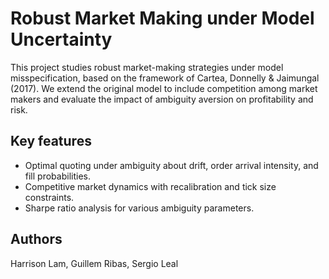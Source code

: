 # Robust Market Making under Model Uncertainty

This project studies robust market-making strategies under model misspecification, based on the framework of Cartea, Donnelly & Jaimungal (2017). We extend the original model to include competition among market makers and evaluate the impact of ambiguity aversion on profitability and risk.

## Key features
- Optimal quoting under ambiguity about drift, order arrival intensity, and fill probabilities.
- Competitive market dynamics with recalibration and tick size constraints.
- Sharpe ratio analysis for various ambiguity parameters.

## Authors
Harrison Lam, Guillem Ribas, Sergio Leal

